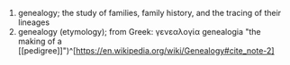 1. genealogy; the study of families, family history, and the tracing of their lineages
2. genealogy (etymology); from Greek: γενεαλογία genealogia "the making of a [[pedigree]]")^[https://en.wikipedia.org/wiki/Genealogy#cite_note-2]